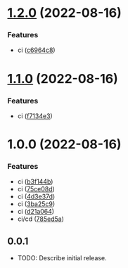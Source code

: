 # [1.2.0](https://github.com/ziliangyu/flutter-sdk-test/compare/v1.1.0...v1.2.0) (2022-08-16)


### Features

* ci ([c6964c8](https://github.com/ziliangyu/flutter-sdk-test/commit/c6964c8d77c3c8b8f8712a4d3a360d65c11c4f0a))

# [1.1.0](https://github.com/ziliangyu/flutter-sdk-test/compare/v1.0.0...v1.1.0) (2022-08-16)


### Features

* ci ([f7134e3](https://github.com/ziliangyu/flutter-sdk-test/commit/f7134e3622896f5e83026853b7c12d9e79ef8ea7))

# 1.0.0 (2022-08-16)


### Features

* ci ([b3f144b](https://github.com/ziliangyu/flutter-sdk-test/commit/b3f144bcb1303a5ed8c317b7892511054ab85f1a))
* ci ([75ce08d](https://github.com/ziliangyu/flutter-sdk-test/commit/75ce08de963fde058c3e8836efd6f86fdad374d2))
* ci ([4d3e37d](https://github.com/ziliangyu/flutter-sdk-test/commit/4d3e37d53e086b77519677b8057f822a311aa10b))
* ci ([3ba25c9](https://github.com/ziliangyu/flutter-sdk-test/commit/3ba25c912b93ecac4686258e5ec94e9bfe0a9acf))
* ci ([d21a064](https://github.com/ziliangyu/flutter-sdk-test/commit/d21a064acba82f72f802f6c6561792cd29110c70))
* ci/cd ([785ed5a](https://github.com/ziliangyu/flutter-sdk-test/commit/785ed5a81bd18e636579131295062218b23ee26a))

## 0.0.1

* TODO: Describe initial release.
